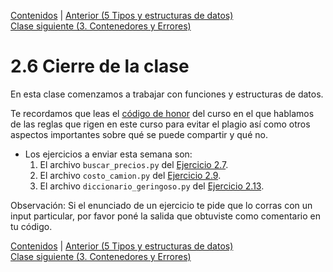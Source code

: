 [Contenidos](../Contenidos.md) \| [Anterior (5 Tipos y estructuras de datos)](05_TiposDatos.md)  
[Clase siguiente (3. Contenedores y Errores)](../03_Contenedores_y_Errores/00_Resumen.md)

# 2.6 Cierre de la clase

En esta clase comenzamos a trabajar con funciones y estructuras de datos.

Te recordamos que leas el [código de honor](../Codigo.md) del curso en el que hablamos de las reglas que rigen en este curso para evitar el plagio así como otros aspectos importantes sobre qué se puede compartir y qué no.


* Los ejercicios a enviar esta semana son:
    1. El archivo `buscar_precios.py` del [Ejercicio 2.7](../02_Estructuras_y_Funciones/04_Funciones.md#ejercicio-27-buscar-precios).
    2. El archivo `costo_camion.py` del [Ejercicio 2.9](../02_Estructuras_y_Funciones/04_Funciones.md#ejercicio-29-funciones-de-la-biblioteca).
    3. El archivo `diccionario_geringoso.py` del [Ejercicio 2.13](../02_Estructuras_y_Funciones/05_TiposDatos.md#ejercicio-213-diccionario-geringoso).
    

Observación: Si el enunciado de un ejercicio te pide que lo corras con un input particular, por favor poné la salida que obtuviste como comentario en tu código. 



[Contenidos](../Contenidos.md) \| [Anterior (5 Tipos y estructuras de datos)](05_TiposDatos.md)  
[Clase siguiente (3. Contenedores y Errores)](../03_Contenedores_y_Errores/00_Resumen.md)

